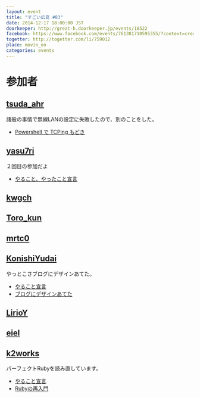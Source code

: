 ```yaml
---
layout: event
title: "すごい広島 #83"
date: 2014-12-17 18:00:00 JST
doorkeeper: http://great-h.doorkeeper.jp/events/18522
facebook: https://www.facebook.com/events/761381710595355/?context=create&previousaction=create&source=49&sid_create=1485863017
togetter: http://togetter.com/li/759012
place: movin_on
categories: events
---
```


# 参加者


## [tsuda_ahr](http://twitter.com/tsuda_ahr)

諸般の事情で無線LANの設定に失敗したので、別のことをした。

* [Powershell で TCPing もどき](http://ooltcloud.expressweb.jp/201412/article_17235628.html)

## [yasu7ri](https://github.com/yasu7ri)

２回目の参加だよ

* [やること、やったこと宣言](https://github.com/great-h/great-h.github.io/issues/1415)


## [kwgch](https://github.com/kwgch)


## [Toro_kun](https://twitter.com/Toro_kun)


## [mrtc0](http://twitter.com/mrtc0)


## [KonishiYudai](http://twitter.com/KonishiYudai)

やっとこさブログにデザインあてた。

* [やること宣言](https://github.com/great-h/great-h.github.io/issues/1417 "やること宣言")
* [ブログにデザインあてた](http://konishi-yudai.com/)


## [LirioY](http://twitter.com/LirioY)


## [eiel](http://eiel.info/)

## [k2works](https://github.com/k2works)

パーフェクトRubyを読み直しています。

* [やること宣言](https://github.com/great-h/great-h.github.io/issues/1422)
* [Rubyの再入門](https://gist.github.com/k2works)
